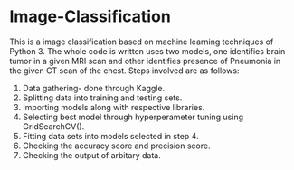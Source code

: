 # Image-Classification
This is a image classification based on machine learning techniques of Python 3. The whole code is written uses two models, one identifies brain tumor in a given MRI scan and other identifies presence of Pneumonia in the given CT scan of the chest.
Steps involved are as follows:
1.   Data gathering- done through Kaggle.
2.   Splitting data into training and testing sets.
3.   Importing models along with respective libraries.
4.   Selecting best model through hyperperameter tuning using GridSearchCV().
5.   Fitting data sets into models selected in step 4.
6.   Checking the accuracy score and precision score.
7.   Checking the output of arbitary data.
